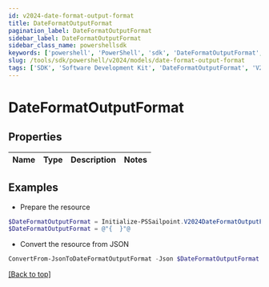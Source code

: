 ```yaml
---
id: v2024-date-format-output-format
title: DateFormatOutputFormat
pagination_label: DateFormatOutputFormat
sidebar_label: DateFormatOutputFormat
sidebar_class_name: powershellsdk
keywords: ['powershell', 'PowerShell', 'sdk', 'DateFormatOutputFormat', 'V2024DateFormatOutputFormat'] 
slug: /tools/sdk/powershell/v2024/models/date-format-output-format
tags: ['SDK', 'Software Development Kit', 'DateFormatOutputFormat', 'V2024DateFormatOutputFormat']
---
```



# DateFormatOutputFormat

## Properties

Name | Type | Description | Notes
------------ | ------------- | ------------- | -------------

## Examples

- Prepare the resource
```powershell
$DateFormatOutputFormat = Initialize-PSSailpoint.V2024DateFormatOutputFormat 
$DateFormatOutputFormat = @"{  }"@
```

- Convert the resource from JSON
```powershell
ConvertFrom-JsonToDateFormatOutputFormat -Json $DateFormatOutputFormat
```


[[Back to top]](#) 

